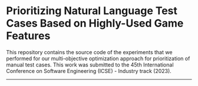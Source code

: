 # Prioritizing Natural Language Test Cases Based on Highly-Used Game Features

This repository contains the source code of the experiments that we performed for our multi-objective optimization approach for prioritization of manual test cases. This work was submitted to the 45th International Conference on Software Engineering (ICSE) - Industry track (2023). 


---

